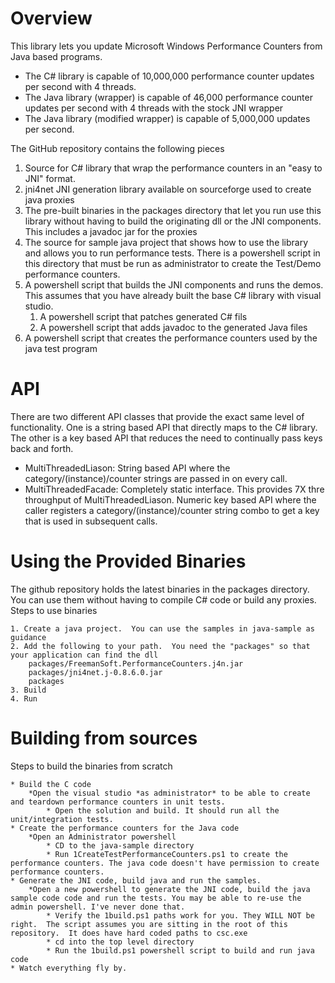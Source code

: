 # Overview

This library lets you update Microsoft Windows Performance Counters from Java based programs.

* The C# library is capable of 10,000,000 performance counter updates per second with 4 threads.
* The Java library (wrapper) is capable of 46,000 performance counter updates per second with 4 threads with the stock JNI wrapper
* The Java library (modified wrapper) is capable of 5,000,000 updates per second. 

	
The GitHub repository contains the following pieces

1. Source for C# library that wrap the performance counters in an "easy to JNI" format. 
2. jni4net JNI generation library available on sourceforge used to create java proxies
3. The pre-built binaries in the packages directory that let you run use this library without having to build the originating dll or the JNI components.  This includes a javadoc jar for the proxies
4. The source for sample java project that shows how to use the library and allows you to run performance tests.  There is a powershell script in this directory that must be run as administrator to create the Test/Demo performance counters.
5. A powershell script that builds the JNI components and runs the demos.  This assumes that you have already built the base C# library with visual studio.
	1. A powershell script that patches generated C# fils
	2. A powershell script that adds javadoc to the generated Java files
6. A powershell script that creates the performance counters used by the java test program

# API

There are two different API classes that provide the exact same level of functionality. One is a string based API that directly maps to the C# library. The other is a key based API that reduces the need to continually pass keys back and forth.

*	MultiThreadedLiason: String based API where the category/(instance)/counter strings are passed in on every call.
*	MultiThreadedFacade: Completely static interface. This provides 7X thre throughput of MultiThreadedLiason.  Numeric key based API where the caller registers a category/(instance)/counter string combo to get a key that is used in subsequent calls.

# Using the Provided Binaries
The github repository holds the latest binaries in the packages directory. You can use them without having to compile C# code or build any proxies.
Steps to use binaries


	1. Create a java project.  You can use the samples in java-sample as guidance
	2. Add the following to your path.  You need the "packages" so that your application can find the dll
		packages/FreemanSoft.PerformanceCounters.j4n.jar
		packages/jni4net.j-0.8.6.0.jar
		packages
	3. Build
	4. Run


# Building from sources
Steps to build the binaries from scratch

	* Build the C code
		*Open the visual studio *as administrator* to be able to create and teardown performance counters in unit tests.
			* Open the solution and build. It should run all the unit/integration tests.
	* Create the performance counters for the Java code
		*Open an Administrator powershell
			* CD to the java-sample directory
			* Run 1CreateTestPerformanceCounters.ps1 to create the performance counters. The java code doesn't have permission to create performance counters.
	* Generate the JNI code, build java and run the samples.
		*Open a new powershell to generate the JNI code, build the java sample code code and run the tests. You may be able to re-use the admin powershell. I've never done that.
			* Verify the 1build.ps1 paths work for you. They WILL NOT be right.  The script assumes you are sitting in the root of this repository.  It does have hard coded paths to csc.exe
			* cd into the top level directory
			* Run the 1build.ps1 powershell script to build and run java code
	* Watch everything fly by.
	

